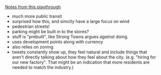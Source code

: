 [Notes from this playthrough](https://www.youtube.com/watch?v=GI9CSyNWY_I)

 - much more public transit
 - surprised how this, and simcity have a large focus on wind
 - pedestrian streets!
 - parking might be built in to the stores?
 - stuff is "prebuilt", like Strong Towns argues *against* doing.
 - uses development points along with currency
 - also relies on zoning
 - tweets constantly show up, they feel natural and include things that aren't directly talking about how they feel about the city. (e.g. "hiring for our new factory". That might be an indication that more residents are needed to match the industry.)
